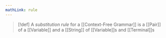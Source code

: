 ```yaml
---
mathLink: rule
---
```

>[!def]
>A *substitution rule* for a [[Context-Free Grammar]] is a [[Pair]] of a [[Variable]] and a [[String]] of [[Variable]]s and [[Terminal]]s

